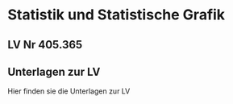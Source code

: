 # Statistik und Statistische Grafik

## LV Nr 	405.365


## Unterlagen zur LV

Hier finden sie die Unterlagen zur LV
